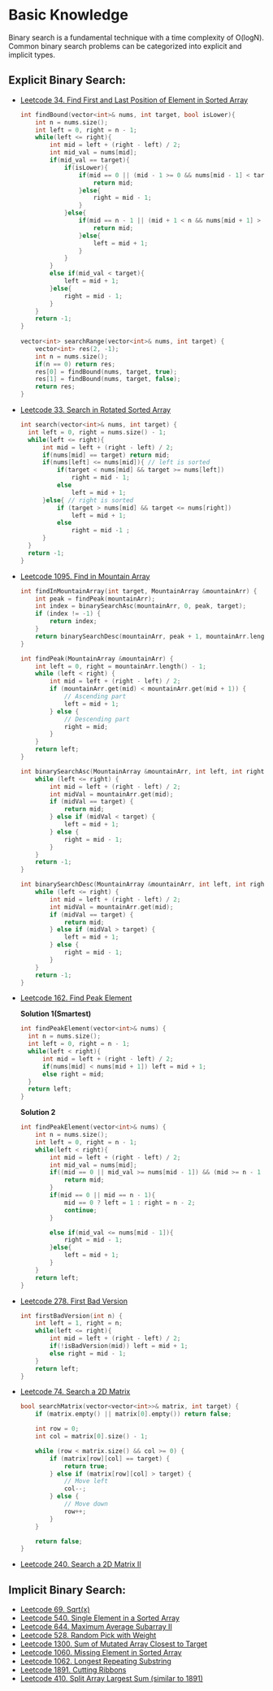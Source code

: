 # Basic Knowledge

Binary search is a fundamental technique with a time complexity of O(logN). Common binary search problems can be categorized into explicit and implicit types.

## Explicit Binary Search:

- [Leetcode 34. Find First and Last Position of Element in Sorted Array](https://leetcode.com/problems/find-first-and-last-position-of-element-in-sorted-array/)
  ```cpp
  int findBound(vector<int>& nums, int target, bool isLower){
      int n = nums.size();
      int left = 0, right = n - 1;
      while(left <= right){
          int mid = left + (right - left) / 2;
          int mid_val = nums[mid];
          if(mid_val == target){
              if(isLower){
                  if(mid == 0 || (mid - 1 >= 0 && nums[mid - 1] < target)){
                      return mid;
                  }else{
                      right = mid - 1;
                  }
              }else{
                  if(mid == n - 1 || (mid + 1 < n && nums[mid + 1] > target)){
                      return mid;
                  }else{
                      left = mid + 1;
                  }
              }
          }
          else if(mid_val < target){
              left = mid + 1;
          }else{
              right = mid - 1;
          }
      }
      return -1;
  }
     
  vector<int> searchRange(vector<int>& nums, int target) {
      vector<int> res(2, -1);
      int n = nums.size();
      if(n == 0) return res;
      res[0] = findBound(nums, target, true);
      res[1] = findBound(nums, target, false);
      return res;
  }
  ```
- [Leetcode 33. Search in Rotated Sorted Array](https://leetcode.com/problems/search-in-rotated-sorted-array/)
  ```cpp
  int search(vector<int>& nums, int target) {
    int left = 0, right = nums.size() - 1;
    while(left <= right){
        int mid = left + (right - left) / 2;
        if(nums[mid] == target) return mid;
        if(nums[left] <= nums[mid]){ // left is sorted
            if(target < nums[mid] && target >= nums[left])
                right = mid - 1;
            else
                left = mid + 1;
        }else{ // right is sorted
            if (target > nums[mid] && target <= nums[right])
                left = mid + 1;
            else
                right = mid -1 ;
        }
    }
    return -1;
  }
  ```
- [Leetcode 1095. Find in Mountain Array](https://leetcode.com/problems/find-in-mountain-array/)
  ```cpp
  int findInMountainArray(int target, MountainArray &mountainArr) {
      int peak = findPeak(mountainArr);
      int index = binarySearchAsc(mountainArr, 0, peak, target);
      if (index != -1) {
          return index;
      }
      return binarySearchDesc(mountainArr, peak + 1, mountainArr.length() - 1, target);
  }

  int findPeak(MountainArray &mountainArr) {
      int left = 0, right = mountainArr.length() - 1;
      while (left < right) {
          int mid = left + (right - left) / 2;
          if (mountainArr.get(mid) < mountainArr.get(mid + 1)) {
              // Ascending part
              left = mid + 1;
          } else {
              // Descending part
              right = mid;
          }
      }
      return left;
  }

  int binarySearchAsc(MountainArray &mountainArr, int left, int right, int target) {
      while (left <= right) {
          int mid = left + (right - left) / 2;
          int midVal = mountainArr.get(mid);
          if (midVal == target) {
              return mid;
          } else if (midVal < target) {
              left = mid + 1;
          } else {
              right = mid - 1;
          }
      }
      return -1;
  }

  int binarySearchDesc(MountainArray &mountainArr, int left, int right, int target) {
      while (left <= right) {
          int mid = left + (right - left) / 2;
          int midVal = mountainArr.get(mid);
          if (midVal == target) {
              return mid;
          } else if (midVal > target) {
              left = mid + 1;
          } else {
              right = mid - 1;
          }
      }
      return -1;
  }

  ```
- [Leetcode 162. Find Peak Element](https://leetcode.com/problems/find-peak-element/)

  **Solution 1(Smartest)**
  ```cpp
  int findPeakElement(vector<int>& nums) {
    int n = nums.size();
    int left = 0, right = n - 1;
    while(left < right){
        int mid = left + (right - left) / 2;
        if(nums[mid] < nums[mid + 1]) left = mid + 1;
        else right = mid;
    }
    return left;
  }
  ```

  **Solution 2**
  ```cpp
  int findPeakElement(vector<int>& nums) {
      int n = nums.size(); 
      int left = 0, right = n - 1;
      while(left < right){
          int mid = left + (right - left) / 2;
          int mid_val = nums[mid];
          if((mid == 0 || mid_val >= nums[mid - 1]) && (mid >= n - 1 || (mid_val >= nums[mid + 1]))){
              return mid;
          }
          if(mid == 0 || mid == n - 1){
              mid == 0 ? left = 1 : right = n - 2;
              continue;
          }
  
          else if(mid_val <= nums[mid - 1]){
              right = mid - 1;
          }else{
              left = mid + 1;
          }
      }
      return left;
  }
  ```


- [Leetcode 278. First Bad Version](https://leetcode.com/problems/first-bad-version/)
  ```cpp
  int firstBadVersion(int n) {
      int left = 1, right = n;
      while(left <= right){
          int mid = left + (right - left) / 2;
          if(!isBadVersion(mid)) left = mid + 1;
          else right = mid - 1;
      }
      return left;
  }
  ```
- [Leetcode 74. Search a 2D Matrix](https://leetcode.com/problems/search-a-2d-matrix/)
  ```cpp
  bool searchMatrix(vector<vector<int>>& matrix, int target) {
      if (matrix.empty() || matrix[0].empty()) return false;

      int row = 0;
      int col = matrix[0].size() - 1;

      while (row < matrix.size() && col >= 0) {
          if (matrix[row][col] == target) {
              return true;
          } else if (matrix[row][col] > target) {
              // Move left
              col--;
          } else {
              // Move down
              row++;
          }
      }

      return false;
  }

  ```
- [Leetcode 240. Search a 2D Matrix II](https://leetcode.com/problems/search-a-2d-matrix-ii/)

## Implicit Binary Search:

- [Leetcode 69. Sqrt(x)](https://leetcode.com/problems/sqrtx/)
- [Leetcode 540. Single Element in a Sorted Array](https://leetcode.com/problems/single-element-in-a-sorted-array/)
- [Leetcode 644. Maximum Average Subarray II](https://leetcode.com/problems/maximum-average-subarray-ii/)
- [Leetcode 528. Random Pick with Weight](https://leetcode.com/problems/random-pick-with-weight/)
- [Leetcode 1300. Sum of Mutated Array Closest to Target](https://leetcode.com/problems/sum-of-mutated-array-closest-to-target/)
- [Leetcode 1060. Missing Element in Sorted Array](https://leetcode.com/problems/missing-element-in-sorted-array/)
- [Leetcode 1062. Longest Repeating Substring](https://leetcode.com/problems/longest-repeating-substring/)
- [Leetcode 1891. Cutting Ribbons](https://leetcode.com/problems/cutting-ribbons/)
- [Leetcode 410. Split Array Largest Sum (similar to 1891)](https://leetcode.com/problems/split-array-largest-sum/)
